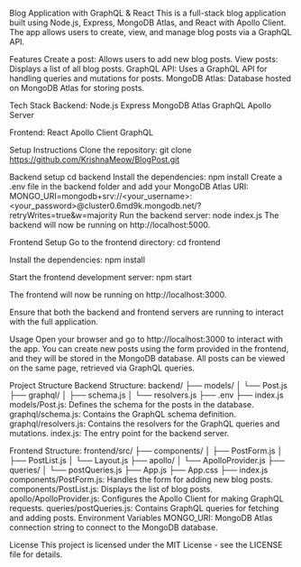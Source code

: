 Blog Application with GraphQL & React
This is a full-stack blog application built using Node.js, Express, MongoDB Atlas, and React with Apollo Client. The app allows users to create, view, and manage blog posts via a GraphQL API.

Features
Create a post: Allows users to add new blog posts.
View posts: Displays a list of all blog posts.
GraphQL API: Uses a GraphQL API for handling queries and mutations for posts.
MongoDB Atlas: Database hosted on MongoDB Atlas for storing posts.

Tech Stack
Backend:
Node.js
Express
MongoDB Atlas
GraphQL
Apollo Server

Frontend:
React
Apollo Client
GraphQL

Setup Instructions
Clone the repository:
git clone https://github.com/KrishnaMeow/BlogPost.git

Backend setup
cd backend
Install the dependencies:
npm install
Create a .env file in the backend folder and add your MongoDB Atlas URI:
MONGO_URI=mongodb+srv://<your_username>:<your_password>@cluster0.6md9k.mongodb.net/?retryWrites=true&w=majority
Run the backend server:
node index.js
The backend will now be running on http://localhost:5000.

Frontend Setup
Go to the frontend directory:
cd frontend

Install the dependencies:
npm install

Start the frontend development server:
npm start

The frontend will now be running on http://localhost:3000.

Ensure that both the backend and frontend servers are running to interact with the full application.

Usage
Open your browser and go to http://localhost:3000 to interact with the app.
You can create new posts using the form provided in the frontend, and they will be stored in the MongoDB database.
All posts can be viewed on the same page, retrieved via GraphQL queries.

Project Structure
Backend Structure:
backend/
├── models/
│   └── Post.js
├── graphql/
│   ├── schema.js
│   └── resolvers.js
├── .env
├── index.js
models/Post.js: Defines the schema for the posts in the database.
graphql/schema.js: Contains the GraphQL schema definition.
graphql/resolvers.js: Contains the resolvers for the GraphQL queries and mutations.
index.js: The entry point for the backend server.

Frontend Structure:
frontend/src/
├── components/
│   ├── PostForm.js
│   ├── PostList.js
│   └── Layout.js
├── apollo/
│   └── ApolloProvider.js
├── queries/
│   └── postQueries.js
├── App.js
├── App.css
├── index.js
components/PostForm.js: Handles the form for adding new blog posts.
components/PostList.js: Displays the list of blog posts.
apollo/ApolloProvider.js: Configures the Apollo Client for making GraphQL requests.
queries/postQueries.js: Contains GraphQL queries for fetching and adding posts.
Environment Variables
MONGO_URI: MongoDB Atlas connection string to connect to the MongoDB database.

License
This project is licensed under the MIT License - see the LICENSE file for details.
